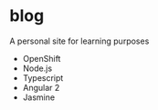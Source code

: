 # blog
<p>A personal site for learning purposes</p>
<ul>
    <li>OpenShift</li>
    <li>Node.js</li>
    <li>Typescript</li>
    <li>Angular 2</li>
    <li>Jasmine</li>
</ul>